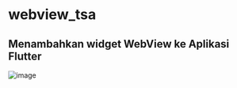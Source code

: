 # webview_tsa

## Menambahkan widget WebView ke Aplikasi Flutter
![image](https://user-images.githubusercontent.com/64391578/191058204-0bd5980d-4708-4ad0-b09a-561101f29476.png)
